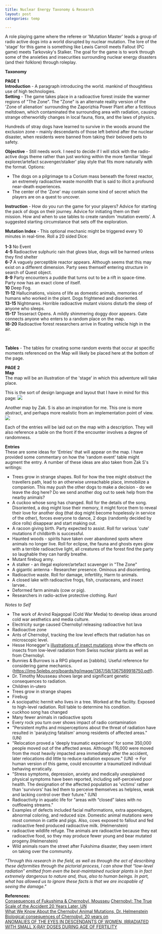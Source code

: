 ```yaml
---
title: Nuclear Energy Taxonomy & Research
layout: post
categories: temp

---
```



A role playing game where the referee or 'Mutation Master' leads a group of radio active dogs into a world disrupted by nuclear mutation.  The lore of the 'stage' for this game is something like Lewis Carroll meets Fallout (PC game) meets Tarkovsky's Stalker. The goal for the game is to work through some of the anxieties and insecurities surrounding nuclear energy disasters (and their folklore) through roleplay.

**Taxonomy**<br>

**PAGE 1**<br>
**Introduction** - A paragraph introducing the world. mankind of thoughtless use of high technologies.<br>
**Setting** - The game takes place in a radioactive forest inside the warmer regions of "The Zone". The "Zone" is an alternate reality version of the 'Zone of alienation' surrounding the Zaporizhia Power Plant after a fictitious meltdown, which contaminated the surrounding area with radiation, causing strange otherworldly changes in local fauna, flora, and the laws of physics.

Hundreds of stray dogs have learned to survive in the woods around the exclusion zone – mainly descendants of those left behind after the nuclear disaster, when residents were banned from taking their beloved pets to safety.

**Objective** - Still needs work. I need to decide if I will stick with the radio-active dogs theme rather than just working within the more familiar 'illegal explorer/artefact scavenger/stalker' play style that fits more naturally with the format. Options:
- The dogs on a pilgrimage to a Corium mass beneath the forest reactor, an extremely radioactive waste monolith that is said to illicit a profound near-death experiences.
- The center of the 'Zone' may contain some kind of secret which the players are on a quest to uncover.

**Instruction** - How do you run the game for your players? Advice for starting the pack of dogs on their journey. Advice for initiating them on their mission. How and when to use tables to create random 'mutation events'. A suggested starting circumstance that sets off the exploration.

**Mutation Index** - This optional mechanic might be triggered every 10 minutes in real-time. Roll a 20 sided Dice:
<br>
<br>
**1-3** No Event<br>
**4-5** Radioactive sulphuric rain that glows blue, dogs will be harmed unless they find shelter<br>
**6-7** A vaguely perceptible reactor appears. Although seems that this may exist on a different dimension.  Party sees themself entering structure in search of Quest object.<br>
**8-9** Party encounters a puddle that turns out to be a rift in space-time. Party now has an exact clone of itself.<br>
**10** Deep Fog.<br>
**11-12** Hallucinations, visions of life as domestic animals, memories of humans who worked in the plant. Dogs frightened and disoriented.<br>
**13-15** Nightmares. Horrible radioactive mutant visions disturb the sleep of anyone who sleeps.<br>
**15-17** Tesseract Opens. A mildly shimmering doggy door appears. Gate connects anyone who enters to a random place on the map.<br>
**18-20** Radioactive forest researchers arrive in floating vehicle high in the air. <br>

<br>

**Tables** - The tables for creating some random events that occur at specific moments referenced on the Map will likely be placed here at the bottom of the page.


**PAGE 2**<br>
**Map**<br>
The map will be an illustration of the 'stage' in which this adventure will take place.

This is the sort of design language and layout that I have in mind for this page:
![](https://image.ibb.co/nG2zSK/adfasda.png)

Another map by Zak. S is also an inspiration for me. This one is more abstract, and perhaps more realistic from an implementation point of view.
![](https://image.ibb.co/cPhkZz/Capture222.png)

Each of the entries will be laid out on the map with a description. They will also reference a table on the front if the encounter involves a degree of randomness.

**Entries**<br>
These are some ideas for 'Entries' that will appear on the map. I have provided some commentary on how the 'random event' table might augment the entry. A number of these ideas are also taken from Zak S's writings:
* Trees grow in strange shapes. Roll for how the tree might obstruct the travellers path, lead to an otherwise unreachable place, immobilize a companion. This may push the other dogs to make a decision - do we leave the dog here? Do we send another dog out to seek help from the nearby animals?
* A cuckoo whose song has changed.  Roll for the details of the song. Disoriented, a dog might lose their memory, it might force them to reveal their love for another dog (that dog might become hopelessly in service of the other), forces everyone to dance, 2 dogs (randomly decided by dice rolls) disappear and start making out.
* A racoon giving birth. Party expected to assist. Roll for various 'cute' mutations if childbirth is successful.
* Haunted woods - spirits have taken over abandoned spots where animals no longer live. Roll for eclipse, the fauna and ghosts eyes glow with a terrible radioactive light, all creatures of the forest find the party so laughable they can hardly breathe.
* Mutant firebug army.
* A stalker - an illegal explorer/artefact scavenger in "The Zone"
* A gigantic antenna - Researcher presence. Ominous and disorienting.
* Radioactive waste. Roll for damage, infertility, Harm to animals.
* A closed lake with radioactive frogs, fish, crustaceans, and insect larvae..
* Deformed farm animals (cow or pig).
* Researchers in radio-active protective clothing. Run!

*Notes to Self*
* The work of Arvind Rajagopal (Cold War Media) to develop ideas around cold war aesthetics and media culture.
* Electricity surge caused Chernobyl releasing radioactive hot lava
* Radioactive zone
* Ants of Chernobyl, tracking the low level effects that radiation has on microscopic level.
* Hesse Honegger's [illustrations of insect mutations](http://www.cabinetmagazine.org/issues/25/Hesse-Honegger.php) show the effects on insects from low-level radiation from Swiss nuclear plants as well as from Chernobyl.
* Bunnies & Burrows is a RPG played as [rabbits]. Useful reference for considering game mechanics. (https://img.5plebs.org/boards/tg/image/1367/58/1367589918750.pdf).
* Dr. Timothy Mousseau shows large and significant genetic consequences to radiation.
* Children in-utero
* Trees grow in strange shapes
* Firebug
* A sociopathic hermit who lives in a tree. Worked at the facility. Exposed to high-level radiation. Roll table to determine his condition.
* cuckhoo song has changed
* Many fewer animals in radioactive spots
* Every rock you turn over shows impact of radio contamination
* "Persistent myths and misperceptions about the threat of radiation have resulted in
'paralyzing fatalism' among residents of affected areas." (UN)
* "Relocation proved a 'deeply traumatic experience' for some 350,000 people moved
out of the affected areas. Although 116,000 were moved from the most heavily impacted
area immediately after the accident, later relocations did little to reduce radiation
exposure." (UN) -> For human version of this game, could encounter a traumatized individual behaving erratically.
* "Stress symptoms, depression, anxiety and medically unexplained physical symptoms
have been reported, including self-perceived poor health. The designation of the affected
population as 'victims' rather than 'survivors' has led them to perceive themselves as
helpless, weak and lacking control over their future." (UN)
* Radioactivity in aquatic life for "areas with “closed” lakes with no outflowing streams."
*  Examples of defects included facial malformations, extra appendages, abnormal coloring, and reduced size. Domestic animal mutations were most common in cattle and pigs. Also, cows exposed to fallout and fed radioactive feed produced radioactive milk. (Helmenstein)
* radioactive wildlife refuge. The animals are radioactive because they eat radioactive food, so they may produce fewer young and bear mutated progeny.(Helmenstein)
* Wild animals roam the street after Fukshima disaster, they seem intent on taking over the community.

*"Through this research in the field, as well as through the act of describing these deformities through the pictorial process, I can show that “low-level radiation” emitted from even the best-maintained nuclear plants is in fact extremely dangerous to nature and, thus, also to human beings. In part, what has allowed us to ignore these facts is that we are incapable of seeing the damage."*



**References:** <br>
[Consequences of Fukushima & Chernobyl, Mousseu](https://www.youtube.com/watch?v=c21cKXTuu90)
[Chernobyl: The True Scale of the Accident  20 Years Later, UN](http://www.who.int/ionizing_radiation/a_e/chernobyl/PR_English.pdf)<br>
[What We Know About the Chernobyl Animal Mutations, Dr. Helmenstein](https://www.thoughtco.com/chernobyl-animal-mutations-4155348)<br>
[Biological consequences of Chernobyl:  20 years on](http://citeseerx.ist.psu.edu/viewdoc/download?doi=10.1.1.532.313&rep=rep1&type=pdf)<br>
[ANOMALIES OF THE EYES IN DESCENDANTS OF WOMEN, IRRADIATED WITH SMALL X‐RAY DOSES DURING AGE OF FERTILITY](https://onlinelibrary.wiley.com/doi/abs/10.1111/j.1755-3768.1968.tb02815.x)<br>
